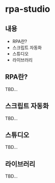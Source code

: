 # rpa-studio

## 내용
- RPA란?
- 스크립트 자동화
- 스튜디오
- 라이브러리

## RPA란?
TBD...

## 스크립트 자동화
TBD...

## 스튜디오
TBD...

## 라이브러리
TBD...


